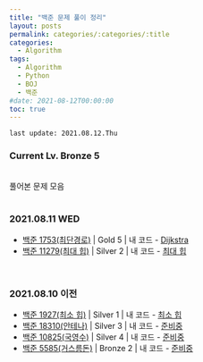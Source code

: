```yaml
---
title: "백준 문제 풀이 정리"
layout: posts
permalink: categories/:categories/:title
categories:
  - Algorithm
tags:
  - Algorithm
  - Python
  - BOJ
  - 백준
#date: 2021-08-12T00:00:00
toc: true
---
```


`last update: 2021.08.12.Thu` 

### Current Lv. Bronze 5

<br>
풀어본 문제 모음
<br>
<br>


### 2021.08.11 WED
* [백준 1753(최단경로)](https://www.acmicpc.net/problem/1753) | Gold 5 | 내 코드 - [Dijkstra](/categories/algorithm/dijkstra)
* [백준 11279(최대 힙)](https://www.acmicpc.net/problem/11279) | Silver 2 | 내 코드 - [최대 힙](/categories/algorithm/max_heap)

<br>

### 2021.08.10 이전  
* [백준 1927(최소 힙)](https://www.acmicpc.net/problem/1927) | Silver 1 | 내 코드 - [최소 힙](/categories/algorithm/min_heap)
* [백준 18310(안테나)](https://www.acmicpc.net/problem/18310) | Silver 3 | 내 코드 - [준비중]()
* [백준 10825(국영수)](https://www.acmicpc.net/problem/10825) | Silver 4 | 내 코드 - [준비중]()
* [백준 5585(거스름돈)](https://www.acmicpc.net/problem/5585) | Bronze 2 | 내 코드 - [준비중]()